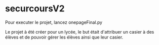 # securcoursV2
Pour executer le projet, lancez onepageFinal.py

Le projet à été créer pour un lycée, le but était d'attribuer un casier à des élèves et de pouvoir gérer les élèves ainsi que leur casier.
